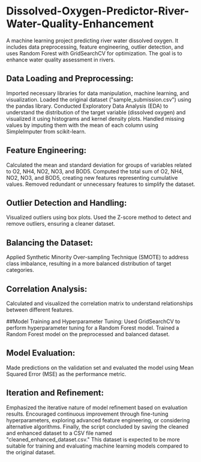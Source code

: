 # Dissolved-Oxygen-Predictor-River-Water-Quality-Enhancement
A machine learning project predicting river water dissolved oxygen. It includes data preprocessing, feature engineering, outlier detection, and uses Random Forest with GridSearchCV for optimization. The goal is to enhance water quality assessment in rivers.

## Data Loading and Preprocessing:

Imported necessary libraries for data manipulation, machine learning, and visualization.
Loaded the original dataset ("sample_submission.csv") using the pandas library.
Conducted Exploratory Data Analysis (EDA) to understand the distribution of the target variable (dissolved oxygen) and visualized it using histograms and kernel density plots.
Handled missing values by imputing them with the mean of each column using SimpleImputer from scikit-learn.

## Feature Engineering:
Calculated the mean and standard deviation for groups of variables related to O2, NH4, NO2, NO3, and BOD5.
Computed the total sum of O2, NH4, NO2, NO3, and BOD5, creating new features representing cumulative values.
Removed redundant or unnecessary features to simplify the dataset.

## Outlier Detection and Handling:
Visualized outliers using box plots.
Used the Z-score method to detect and remove outliers, ensuring a cleaner dataset.

## Balancing the Dataset:
Applied Synthetic Minority Over-sampling Technique (SMOTE) to address class imbalance, resulting in a more balanced distribution of target categories.

## Correlation Analysis:
Calculated and visualized the correlation matrix to understand relationships between different features.

##Model Training and Hyperparameter Tuning:
Used GridSearchCV to perform hyperparameter tuning for a Random Forest model.
Trained a Random Forest model on the preprocessed and balanced dataset.

## Model Evaluation:
Made predictions on the validation set and evaluated the model using Mean Squared Error (MSE) as the performance metric.

## Iteration and Refinement:
Emphasized the iterative nature of model refinement based on evaluation results.
Encouraged continuous improvement through fine-tuning hyperparameters, exploring advanced feature engineering, or considering alternative algorithms.
Finally, the script concluded by saving the cleaned and enhanced dataset to a CSV file named "cleaned_enhanced_dataset.csv." This dataset is expected to be more suitable for training and evaluating machine learning models compared to the original dataset.
